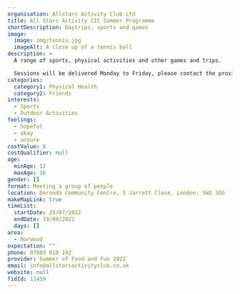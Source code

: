 ```yaml
---
organisation: Allstars Activity Club Ltd
title: All Stars Activity CIC Summer Programme
shortDescription: Daytrips, sports and games
image:
  image: img/tennis.jpg
  imageAlt: A close up of a tennis ball
description: >
  A range of sports, physical activities and other games and trips.

  Sessions will be delivered Monday to Friday, please contact the provider directly for more information.
categories:
  category1: Physical Health
  category2: Friends
interests:
  - Sports
  - Outdoor Activities
feelings:
  - hopeful
  - okay
  - unsure
costValue: 0
costQualifier: null
age:
  minAge: 12
  maxAge: 16
gender: []
format: Meeting a group of people
location: Deronda Community Centre, 5 Jarrett Close, London, SW2 3DG
makeMapLink: true
timeList:
  startDate: 25/07/2022
  endDate: 19/08/2022
  days: []
area:
  - Norwood
expectation: ""
phone: 07983 818 192
provider: Summer of Food and Fun 2022
email: info@allstarsactivityclub.co.uk
website: null
fidId: 11459
---
```

